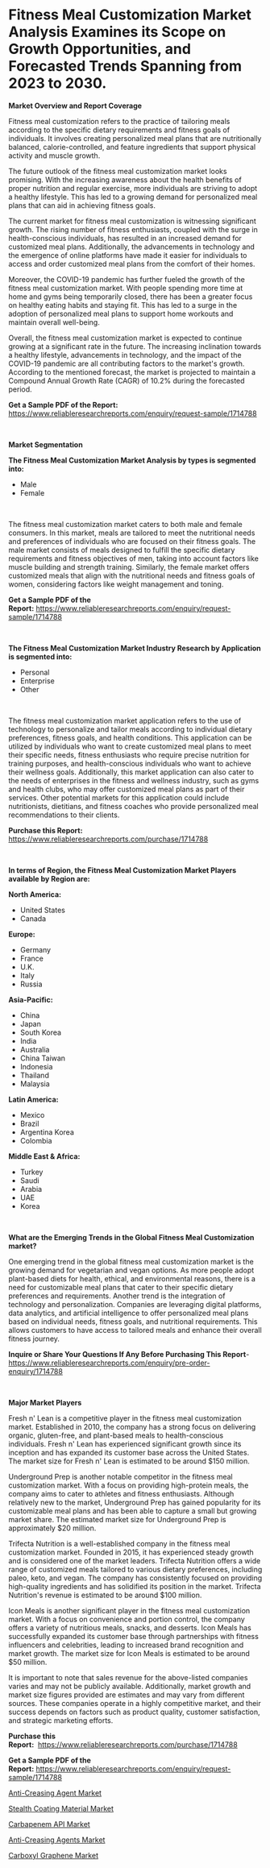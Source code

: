 <p><h1>Fitness Meal Customization Market Analysis Examines its Scope on Growth Opportunities, and Forecasted Trends Spanning from 2023 to 2030.</h1></p><p><strong>Market Overview and Report Coverage</strong></p>
<p><p>Fitness meal customization refers to the practice of tailoring meals according to the specific dietary requirements and fitness goals of individuals. It involves creating personalized meal plans that are nutritionally balanced, calorie-controlled, and feature ingredients that support physical activity and muscle growth.</p><p>The future outlook of the fitness meal customization market looks promising. With the increasing awareness about the health benefits of proper nutrition and regular exercise, more individuals are striving to adopt a healthy lifestyle. This has led to a growing demand for personalized meal plans that can aid in achieving fitness goals.</p><p>The current market for fitness meal customization is witnessing significant growth. The rising number of fitness enthusiasts, coupled with the surge in health-conscious individuals, has resulted in an increased demand for customized meal plans. Additionally, the advancements in technology and the emergence of online platforms have made it easier for individuals to access and order customized meal plans from the comfort of their homes.</p><p>Moreover, the COVID-19 pandemic has further fueled the growth of the fitness meal customization market. With people spending more time at home and gyms being temporarily closed, there has been a greater focus on healthy eating habits and staying fit. This has led to a surge in the adoption of personalized meal plans to support home workouts and maintain overall well-being.</p><p>Overall, the fitness meal customization market is expected to continue growing at a significant rate in the future. The increasing inclination towards a healthy lifestyle, advancements in technology, and the impact of the COVID-19 pandemic are all contributing factors to the market's growth. According to the mentioned forecast, the market is projected to maintain a Compound Annual Growth Rate (CAGR) of 10.2% during the forecasted period.</p></p>
<p><strong>Get a Sample PDF of the Report:</strong> <a href="https://www.reliableresearchreports.com/enquiry/request-sample/1714788">https://www.reliableresearchreports.com/enquiry/request-sample/1714788</a></p>
<p>&nbsp;</p>
<p><strong>Market Segmentation</strong></p>
<p><strong>The Fitness Meal Customization Market Analysis by types is segmented into:</strong></p>
<p><ul><li>Male</li><li>Female</li></ul></p>
<p>&nbsp;</p>
<p><p>The fitness meal customization market caters to both male and female consumers. In this market, meals are tailored to meet the nutritional needs and preferences of individuals who are focused on their fitness goals. The male market consists of meals designed to fulfill the specific dietary requirements and fitness objectives of men, taking into account factors like muscle building and strength training. Similarly, the female market offers customized meals that align with the nutritional needs and fitness goals of women, considering factors like weight management and toning.</p></p>
<p><strong>Get a Sample PDF of the Report:</strong>&nbsp;<a href="https://www.reliableresearchreports.com/enquiry/request-sample/1714788">https://www.reliableresearchreports.com/enquiry/request-sample/1714788</a></p>
<p>&nbsp;</p>
<p><strong>The Fitness Meal Customization Market Industry Research by Application is segmented into:</strong></p>
<p><ul><li>Personal</li><li>Enterprise</li><li>Other</li></ul></p>
<p>&nbsp;</p>
<p><p>The fitness meal customization market application refers to the use of technology to personalize and tailor meals according to individual dietary preferences, fitness goals, and health conditions. This application can be utilized by individuals who want to create customized meal plans to meet their specific needs, fitness enthusiasts who require precise nutrition for training purposes, and health-conscious individuals who want to achieve their wellness goals. Additionally, this market application can also cater to the needs of enterprises in the fitness and wellness industry, such as gyms and health clubs, who may offer customized meal plans as part of their services. Other potential markets for this application could include nutritionists, dietitians, and fitness coaches who provide personalized meal recommendations to their clients.</p></p>
<p><strong>Purchase this Report:</strong>&nbsp; <a href="https://www.reliableresearchreports.com/purchase/1714788">https://www.reliableresearchreports.com/purchase/1714788</a></p>
<p>&nbsp;</p>
<p><strong>In terms of Region, the Fitness Meal Customization Market Players available by Region are:</strong></p>
<p>
    <p> <strong> North America: </strong>
        <ul>
            <li>United States</li>
            <li>Canada</li>
        </ul>
        </p> 
    <p> <strong> Europe: </strong>
        <ul>
            <li>Germany</li>
            <li>France</li>
            <li>U.K.</li>
            <li>Italy</li>
            <li>Russia</li>
        </ul>
        </p> 
    <p> <strong> Asia-Pacific: </strong>
        <ul>
            <li>China</li>
            <li>Japan</li>
            <li>South Korea</li>
            <li>India</li>
            <li>Australia</li>
            <li>China Taiwan</li>
            <li>Indonesia</li>
            <li>Thailand</li>
            <li>Malaysia</li>
        </ul>
        </p> 
    <p> <strong> Latin America: </strong>
        <ul>
            <li>Mexico</li>
            <li>Brazil</li>
            <li>Argentina Korea</li>
            <li>Colombia</li>
        </ul>
        </p> 
    <p> <strong> Middle East & Africa: </strong>
        <ul>
            <li>Turkey</li>
            <li>Saudi</li>
            <li>Arabia</li>
            <li>UAE</li>
            <li>Korea</li>
        </ul>
    </p>
    </p>
<p>&nbsp;</p>
<p><strong>What are the Emerging Trends in the Global Fitness Meal Customization market?</strong></p>
<p><p>One emerging trend in the global fitness meal customization market is the growing demand for vegetarian and vegan options. As more people adopt plant-based diets for health, ethical, and environmental reasons, there is a need for customizable meal plans that cater to their specific dietary preferences and requirements. Another trend is the integration of technology and personalization. Companies are leveraging digital platforms, data analytics, and artificial intelligence to offer personalized meal plans based on individual needs, fitness goals, and nutritional requirements. This allows customers to have access to tailored meals and enhance their overall fitness journey.</p></p>
<p><strong>Inquire or Share Your Questions If Any Before Purchasing This Report</strong>- <a href="https://www.reliableresearchreports.com/enquiry/pre-order-enquiry/1714788">https://www.reliableresearchreports.com/enquiry/pre-order-enquiry/1714788</a></p>
<p>&nbsp;</p>
<p><strong>Major Market Players</strong></p>
<p><p>Fresh n' Lean is a competitive player in the fitness meal customization market. Established in 2010, the company has a strong focus on delivering organic, gluten-free, and plant-based meals to health-conscious individuals. Fresh n' Lean has experienced significant growth since its inception and has expanded its customer base across the United States. The market size for Fresh n' Lean is estimated to be around $150 million.</p><p>Underground Prep is another notable competitor in the fitness meal customization market. With a focus on providing high-protein meals, the company aims to cater to athletes and fitness enthusiasts. Although relatively new to the market, Underground Prep has gained popularity for its customizable meal plans and has been able to capture a small but growing market share. The estimated market size for Underground Prep is approximately $20 million.</p><p>Trifecta Nutrition is a well-established company in the fitness meal customization market. Founded in 2015, it has experienced steady growth and is considered one of the market leaders. Trifecta Nutrition offers a wide range of customized meals tailored to various dietary preferences, including paleo, keto, and vegan. The company has consistently focused on providing high-quality ingredients and has solidified its position in the market. Trifecta Nutrition's revenue is estimated to be around $100 million.</p><p>Icon Meals is another significant player in the fitness meal customization market. With a focus on convenience and portion control, the company offers a variety of nutritious meals, snacks, and desserts. Icon Meals has successfully expanded its customer base through partnerships with fitness influencers and celebrities, leading to increased brand recognition and market growth. The market size for Icon Meals is estimated to be around $50 million.</p><p>It is important to note that sales revenue for the above-listed companies varies and may not be publicly available. Additionally, market growth and market size figures provided are estimates and may vary from different sources. These companies operate in a highly competitive market, and their success depends on factors such as product quality, customer satisfaction, and strategic marketing efforts.</p></p>
<p><strong>Purchase this Report:</strong>&nbsp;&nbsp;<a href="https://www.reliableresearchreports.com/purchase/1714788">https://www.reliableresearchreports.com/purchase/1714788</a></p>
<p></p>
<p><strong>Get a Sample PDF of the Report:</strong>&nbsp;<a href="https://www.reliableresearchreports.com/enquiry/request-sample/1714788">https://www.reliableresearchreports.com/enquiry/request-sample/1714788</a></p>
<p><p><a href="https://github.com/ashepherd82/Market-Research-Report-List-1/blob/main/anti-creasing-agent-market.md">Anti-Creasing Agent Market</a></p><p><a href="https://www.linkedin.com/pulse/stealth-coating-material-market-challenges-opportunities-sqr4f/">Stealth Coating Material Market</a></p><p><a href="https://medium.com/@albanaduro2018/carbapenem-api-market-research-report-its-history-and-forecast-2023-to-2030-249f47508158">Carbapenem API Market</a></p><p><a href="https://github.com/castoriffic/Market-Research-Report-List-1/blob/main/anti-creasing-agents-market.md">Anti-Creasing Agents Market</a></p><p><a href="https://www.linkedin.com/pulse/carboxyl-graphene-market-research-report-unlocks-analysis-nxp7c/">Carboxyl Graphene Market</a></p></p>